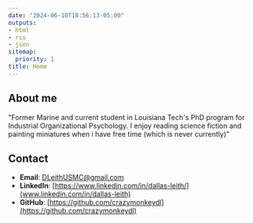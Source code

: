 ```yaml
---
date: "2024-06-10T18:56:13-05:00"
outputs:
- html
- rss
- json
sitemap:
  priority: 1
title: Home
---
```


## About me

"Former Marine and current student in Louisiana Tech's PhD program for Industrial Organizational Psychology. I enjoy reading science fiction and painting miniatures when i have free time (which is never currently)"

## Contact

- **Email**: DLeithUSMC@gmail.com
- **LinkedIn**: [https://www.linkedin.com/in/dallas-leith/](www.linkedin.com/in/dallas-leith)
- **GitHub**: [https://github.com/crazymonkeydl](https://github.com/crazymonkeydl)